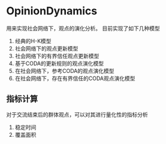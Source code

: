 # OpinionDynamics

用来实现社会网络下，观点的演化分析。
目前实现了如下几种模型
1. 经典的H-K模型
2. 社会网络下的观点更新模型
3. 社会网络下的有界信任观点更新模型
4. 基于CODA的更新规则的观点演化模型
5. 在社会网络下，参考CODA的观点演化模型
6. 在社会网络下，存在有界信任的CODA观点演化模型

## 指标计算
对于交流结束后的群体观点，可以对其进行量化性的指标分析
1. 稳定时间
2. 覆盖面积